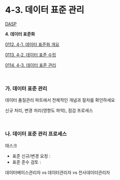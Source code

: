 # 4-3. 데이터 표준 관리

<p> <a href="./study_dasp.html">DASP</a> </p>

**<p> 4. 데이터 표준화</p>**
<p> <a href="./study_0112.html">0112. 4-1. 데이터 표준화 개요</a> </p>
<p> <a href="./study_0113.html">0113. 4-2. 데이터 표준 수립</a> </p>
<p> <a href="./study_0114.html">0114. 4-3. 데이터 표준 관리</a> </p>

<br>


### **가. 데이터 표준 관리** 

데이터 품질관리 파트에서 전체적인 개념과 절차를 확인하세요

신규 처리, 변경 처리(영향도 파악), 점검 프로세스

<br>


### **나. 데이터 표준 관리 프로세스** 

태스크
- 표준 신규/변경 요청 : 
- 표준 준수 검토 : 

데이터베이스관리자 vs 데이터관리자 vs 전사데이터관리자
